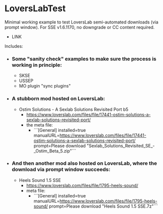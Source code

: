 # LoversLabTest
Minimal working example to test LoversLab semi-automated downloads (via prompt window). For SSE v1.6.1170, no downgrade or CC content required.
* LINK

Includes:
* ### Some "sanity check" examples to make sure the process is working in principle:
  * SKSE
  * USSEP
  * MO plugin "sync plugins"
* ### A stubborn mod hosted on LoversLab:
  * Ostim Solutions - A Sexlab Solutions Revisited Port b5
    * https://www.loverslab.com/files/file/17441-ostim-solutions-a-sexlab-solutions-revisited-port/
    * the meta file:
      * ´´´[General]
        installed=true
        manualURL=https://www.loverslab.com/files/file/17441-ostim-solutions-a-sexlab-solutions-revisited-port/
        prompt=Please download "Sexlab_Solutions_Revisited_SE_-_Ostim_Beta_5.zip"```
* ### And then another mod also hosted on LoversLab, where the download via prompt window succeeds:
  * Heels Sound 1.5 SSE
    * https://www.loverslab.com/files/file/1795-heels-sound/
    * meta file:
      * ´´´[General]
        installed=true
        manualURL=https://www.loverslab.com/files/file/1795-heels-sound/
        prompt=Please download "Heels Sound 1.5 SSE.7z"```
